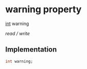 


# warning property






[int](https://api.flutter.dev/flutter/dart-core/int-class.html) warning
  
_read / write_






## Implementation

```dart
int warning;


```







